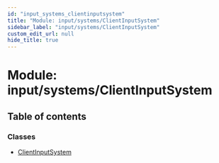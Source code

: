```yaml
---
id: "input_systems_clientinputsystem"
title: "Module: input/systems/ClientInputSystem"
sidebar_label: "input/systems/ClientInputSystem"
custom_edit_url: null
hide_title: true
---
```


# Module: input/systems/ClientInputSystem

## Table of contents

### Classes

- [ClientInputSystem](../classes/input_systems_clientinputsystem.clientinputsystem.md)
